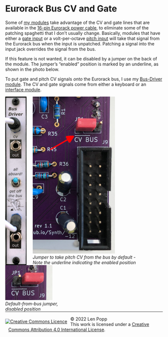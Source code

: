 # Eurorack Bus CV and Gate

Some of [my modules](index.html#modules) take advantage of the CV and gate lines that are available in the [16-pin Eurorack power cable](https://doepfer.de/a100_man/a100t_e.htm), to eliminate some of the patching spaghetti that I don’t usually change. Basically, modules that have either a [gate input](https://github.com/Len42/Synth/tree/main/modules/Envelope2) or a volt-per-octave [pitch input](https://github.com/Len42/Synth/tree/main/modules/VCO-2131) will take that signal from the Eurorack bus when the input is unpatched. Patching a signal into the input jack overrides the signal from the bus.

If this feature is not wanted, it can be disabled by a jumper on the back of the module. The jumper’s “enabled” position is marked by an underline, as shown in the photo below.

To put gate and pitch CV signals _onto_ the Eurorack bus, I use my [Bus-Driver module](https://github.com/Len42/Synth/tree/main/modules/Bus-Driver). The CV and gate signals come from either a keyboard or an [interface module](https://www.expert-sleepers.co.uk/es8.html).

<div style="float:left;padding-right:10px">
<img src="eurorack-bus-driver.jpg" style="float:left;padding-right:10px">
</div>

<div style="float:left;padding-right:10px">
<img src="eurorack-bus-on.jpg">
<br/>
<i>Jumper to take pitch CV from the bus by default -<br/>
Note the underline indicating the enabled position</i>
</div>

<div style="float:left;padding-right:10px">
<img src="eurorack-bus-off.jpg">
<br/>
<i>Default-from-bus jumper,<br/>
disabled position</i>
</div>

<div style="clear:both">
<hr /><div><div style="float:left; padding-right:10px"><a rel="license" href="http://creativecommons.org/licenses/by/4.0/"><img alt="Creative Commons Licence" style="border-width:0; padding-top:8px;" src="https://i.creativecommons.org/l/by/4.0/88x31.png" /></a></div><div style="padding-left:10px;">© 2022 Len Popp<br />This work is licensed under a <a rel="license" href="http://creativecommons.org/licenses/by/4.0/">Creative Commons Attribution 4.0 International License</a>.</div></div>
</div>